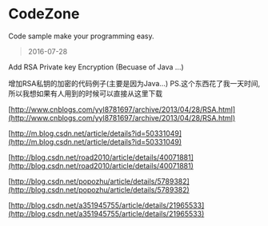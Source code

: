 # CodeZone
Code sample make your programming easy.

>2016-07-28

Add RSA Private key Encryption (Becuase of Java ...)

增加RSA私钥的加密的代码例子(主要是因为Java...)
PS.这个东西花了我一天时间,所以我想如果有人用到的时候可以直接从这里下载

[http://www.cnblogs.com/yyl8781697/archive/2013/04/28/RSA.html](http://www.cnblogs.com/yyl8781697/archive/2013/04/28/RSA.html)

[http://m.blog.csdn.net/article/details?id=50331049](http://m.blog.csdn.net/article/details?id=50331049)

[http://blog.csdn.net/road2010/article/details/40071881](http://blog.csdn.net/road2010/article/details/40071881)

[http://blog.csdn.net/popozhu/article/details/5789382](http://blog.csdn.net/popozhu/article/details/5789382)

[http://blog.csdn.net/a351945755/article/details/21965533](http://blog.csdn.net/a351945755/article/details/21965533)

